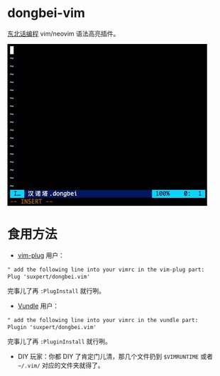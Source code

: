 # dongbei-vim

[东北话编程](https://github.com/zhanyong-wan/dongbei) vim/neovim 语法高亮插件。

![瞅瞅啥效果啊](doc/screencast.gif)

# 食用方法
- [vim-plug](https://github.com/junegunn/vim-plug) 用户：
``` vim
" add the following line into your vimrc in the vim-plug part:
Plug 'suxpert/dongbei.vim'
```
完事儿了再 `:PlugInstall` 就行咧。

- [Vundle](https://github.com/gmarik/Vundle.vim) 用户：
``` vim
" add the following line into your vimrc in the vundle part:
Plugin 'suxpert/dongbei.vim'
```
完事儿了再 `:PluginInstall` 就行咧。

- DIY 玩家：你都 DIY 了肯定门儿清，那几个文件扔到 `$VIMRUNTIME` 
或者 `~/.vim/` 对应的文件夹就得了。

